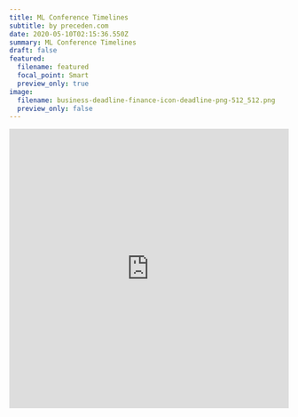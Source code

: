 ```yaml
---
title: ML Conference Timelines
subtitle: by preceden.com
date: 2020-05-10T02:15:36.550Z
summary: ML Conference Timelines
draft: false
featured:
  filename: featured
  focal_point: Smart
  preview_only: true
image:
  filename: business-deadline-finance-icon-deadline-png-512_512.png
  preview_only: false
---
```

<iframe src="https://www.preceden.com/timelines/654303/embed/80453f703f3c073962a2e64f4df24299" width="100%" height="503" frameborder="0">
  <a href="https://www.preceden.com" target="_top">Preceden Timeline Maker</a>
</iframe>